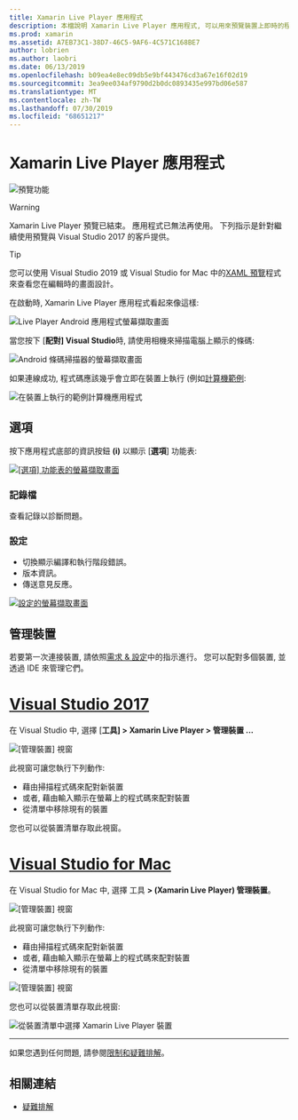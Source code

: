 ```yaml
---
title: Xamarin Live Player 應用程式
description: 本檔說明 Xamarin Live Player 應用程式, 可以用來預覽裝置上即時的程式碼變更。 其中討論設定、範例、記錄、設定、管理裝置等等。
ms.prod: xamarin
ms.assetid: A7EB73C1-38D7-46C5-9AF6-4C571C168BE7
author: lobrien
ms.author: laobri
ms.date: 06/13/2019
ms.openlocfilehash: b09ea4e8ec09db5e9bf443476cd3a67e16f02d19
ms.sourcegitcommit: 3ea9ee034af9790d2b0dc0893435e997bd06e587
ms.translationtype: MT
ms.contentlocale: zh-TW
ms.lasthandoff: 07/30/2019
ms.locfileid: "68651217"
---
```

# <a name="xamarin-live-player-app"></a>Xamarin Live Player 應用程式

![預覽功能](~/media/shared/preview.png)

> [!WARNING]
> Xamarin Live Player 預覽已結束。 應用程式已無法再使用。 下列指示是針對繼續使用預覽與 Visual Studio 2017 的客戶提供。

> [!TIP]
> 您可以使用 Visual Studio 2019 或 Visual Studio for Mac 中的[XAML 預覽](~/xamarin-forms/xaml/xaml-previewer/index.md)程式來查看您在編輯時的畫面設計。

在啟動時, Xamarin Live Player 應用程式看起來像這樣:

![Live Player Android 應用程式螢幕擷取畫面](player-images/app-android-sml.png)

當您按下 [**配對] Visual Studio**時, 請使用相機來掃描電腦上顯示的條碼:

![Android 條碼掃描器的螢幕擷取畫面](player-images/scan-android-sml.png)

如果連線成功, 程式碼應該幾乎會立即在裝置上執行 (例如[計算機範例](https://github.com/xamarin/mobile-samples/tree/master/LivePlayer/BasicCalculator):

![在裝置上執行的範例計算機應用程式](player-images/basic-calculator-sml.png)

## <a name="options"></a>選項

按下應用程式底部的資訊按鈕 **(i)** 以顯示 [**選項**] 功能表:

[![[選項] 功能表的螢幕擷取畫面](player-images/options-sml.png)](player-images/options.png#lightbox)

### <a name="logs"></a>記錄檔

查看記錄以診斷問題。

### <a name="settings"></a>設定

- 切換顯示編譯和執行階段錯誤。
- 版本資訊。
- 傳送意見反應。

[![設定的螢幕擷取畫面](player-images/settings-sml.png)](player-images/settings.png#lightbox)

## <a name="managing-devices"></a>管理裝置

若要第一次連接裝置, 請依照[需求 & 設定](~/tools/live-player/install.md)中的指示進行。 您可以配對多個裝置, 並透過 IDE 來管理它們。

# <a name="visual-studio-2017tabwindows"></a>[Visual Studio 2017](#tab/windows)

在 Visual Studio 中, 選擇 [**工具] > Xamarin Live Player > 管理裝置 ...**

![[管理裝置] 視窗](player-images/manage-tools-menu-vs.png)

此視窗可讓您執行下列動作:

- 藉由掃描程式碼來配對新裝置
- 或者, 藉由輸入顯示在螢幕上的程式碼來配對裝置
- 從清單中移除現有的裝置

您也可以從裝置清單存取此視窗。

# <a name="visual-studio-for-mactabmacos"></a>[Visual Studio for Mac](#tab/macos)

在 Visual Studio for Mac 中, 選擇 工具  **> (Xamarin Live Player) 管理裝置**。

![[管理裝置] 視窗](player-images/manage-tools-menu.png)

此視窗可讓您執行下列動作:

- 藉由掃描程式碼來配對新裝置
- 或者, 藉由輸入顯示在螢幕上的程式碼來配對裝置
- 從清單中移除現有的裝置

![[管理裝置] 視窗](player-images/manage.png)

您也可以從裝置清單存取此視窗:

![從裝置清單中選擇 Xamarin Live Player 裝置](player-images/manage-device-menu.png)

-----

如果您遇到任何問題, 請參閱[限制和疑難排解](~/tools/live-player/troubleshooting.md)。

## <a name="related-links"></a>相關連結

- [疑難排解](~/tools/live-player/troubleshooting.md)

